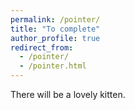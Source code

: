 ```yaml
---
permalink: /pointer/
title: "To complete"
author_profile: true
redirect_from: 
  - /pointer/
  - /pointer.html
---
```




There will be a lovely kitten. 

